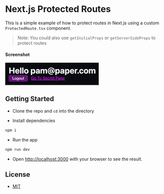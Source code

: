 # Next.js Protected Routes

This is a simple example of how to protect routes in Next.js using a custom `ProtectedRoute.tsx` component.

> Note: You could also use `getInitialProps` or `getServerSideProps` to protect routes

#### Screenshot

<img src="screenshot.png" alt="screenshot" width="300">

## Getting Started

- Clone the repo and `cd` into the directory

- Install dependencies

```bash
npm i
```

- Run the app

```bash
npm run dev
```

- Open [http://localhost:3000](http://localhost:3000) with your browser to see the result.

## License

- [MIT](LICENSE.md)
